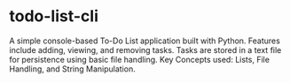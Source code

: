 # todo-list-cli
A simple console-based To-Do List application built with Python.  Features include adding, viewing, and removing tasks.  Tasks are stored in a text file for persistence using basic file handling.  Key Concepts used: Lists, File Handling, and String Manipulation.
